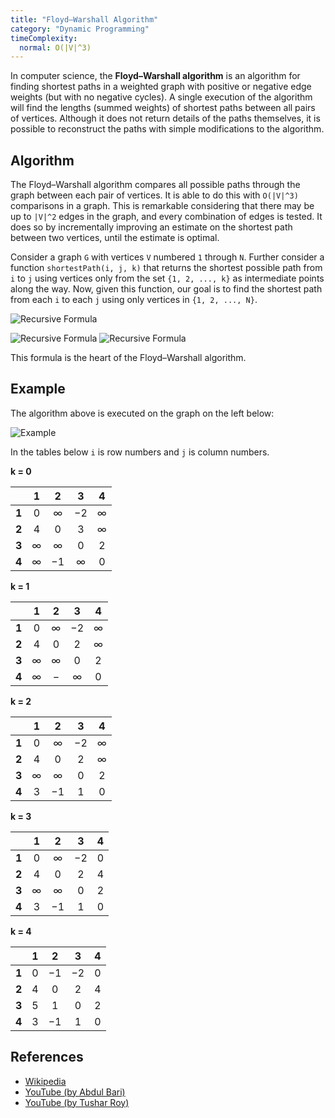 ```yaml
---
title: "Floyd–Warshall Algorithm"
category: "Dynamic Programming"
timeComplexity:
  normal: O(|V|^3)
---
```


In computer science, the **Floyd–Warshall algorithm** is an algorithm for finding
shortest paths in a weighted graph with positive or negative edge weights (but
with no negative cycles). A single execution of the algorithm will find the
lengths (summed weights) of shortest paths between all pairs of vertices. Although
it does not return details of the paths themselves, it is possible to reconstruct
the paths with simple modifications to the algorithm.

## Algorithm

The Floyd–Warshall algorithm compares all possible paths through the graph between
each pair of vertices. It is able to do this with `O(|V|^3)` comparisons in a graph.
This is remarkable considering that there may be up to `|V|^2` edges in the graph,
and every combination of edges is tested. It does so by incrementally improving an
estimate on the shortest path between two vertices, until the estimate is optimal.

Consider a graph `G` with vertices `V` numbered `1` through `N`. Further consider
a function `shortestPath(i, j, k)` that returns the shortest possible path
from `i` to `j` using vertices only from the set `{1, 2, ..., k}` as
intermediate points along the way. Now, given this function, our goal is to
find the shortest path from each `i` to each `j` using only vertices
in `{1, 2, ..., N}`.

![Recursive Formula](https://wikimedia.org/api/rest_v1/media/math/render/svg/f9b75e25063384ccca499c56f9a279abf661ad3b)

![Recursive Formula](https://wikimedia.org/api/rest_v1/media/math/render/svg/34ac7c89bbb18df3fd660225fd38997079e5e513)
![Recursive Formula](https://wikimedia.org/api/rest_v1/media/math/render/svg/0326d6c14def89269c029da59eba012d0f2edc9d)

This formula is the heart of the Floyd–Warshall algorithm.

## Example

The algorithm above is executed on the graph on the left below:

![Example](https://upload.wikimedia.org/wikipedia/commons/2/2e/Floyd-Warshall_example.svg)

In the tables below `i` is row numbers and `j` is column numbers.

**k = 0**

|       |  1  |  2  |  3  |  4  |
| :---: | :-: | :-: | :-: | :-: |
| **1** |  0  |  ∞  | −2  |  ∞  |
| **2** |  4  |  0  |  3  |  ∞  |
| **3** |  ∞  |  ∞  |  0  |  2  |
| **4** |  ∞  | −1  |  ∞  |  0  |

**k = 1**

|       |  1  |  2  |  3  |  4  |
| :---: | :-: | :-: | :-: | :-: |
| **1** |  0  |  ∞  | −2  |  ∞  |
| **2** |  4  |  0  |  2  |  ∞  |
| **3** |  ∞  |  ∞  |  0  |  2  |
| **4** |  ∞  |  −  |  ∞  |  0  |

**k = 2**

|       |  1  |  2  |  3  |  4  |
| :---: | :-: | :-: | :-: | :-: |
| **1** |  0  |  ∞  | −2  |  ∞  |
| **2** |  4  |  0  |  2  |  ∞  |
| **3** |  ∞  |  ∞  |  0  |  2  |
| **4** |  3  | −1  |  1  |  0  |

**k = 3**

|       |  1  |  2  |  3  |  4  |
| :---: | :-: | :-: | :-: | :-: |
| **1** |  0  |  ∞  | −2  |  0  |
| **2** |  4  |  0  |  2  |  4  |
| **3** |  ∞  |  ∞  |  0  |  2  |
| **4** |  3  | −1  |  1  |  0  |

**k = 4**

|       |  1  |  2  |  3  |  4  |
| :---: | :-: | :-: | :-: | :-: |
| **1** |  0  | −1  | −2  |  0  |
| **2** |  4  |  0  |  2  |  4  |
| **3** |  5  |  1  |  0  |  2  |
| **4** |  3  | −1  |  1  |  0  |

## References

- [Wikipedia](https://en.wikipedia.org/wiki/Floyd%E2%80%93Warshall_algorithm)
- [YouTube (by Abdul Bari)](https://www.youtube.com/watch?v=oNI0rf2P9gE&list=PLLXdhg_r2hKA7DPDsunoDZ-Z769jWn4R8&index=74)
- [YouTube (by Tushar Roy)](https://www.youtube.com/watch?v=LwJdNfdLF9s&list=PLLXdhg_r2hKA7DPDsunoDZ-Z769jWn4R8&index=75)
